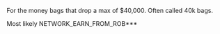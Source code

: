 For the money bags that drop a max of $40,000. Often called 40k bags.

Most likely NETWORK_EARN_FROM_ROB***